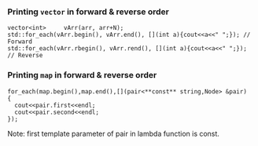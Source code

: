 ### Printing `vector` in forward & reverse order
```
vector<int>     vArr(arr, arr+N);
std::for_each(vArr.begin(), vArr.end(), [](int a){cout<<a<<" ";}); // Forward
std::for_each(vArr.rbegin(), vArr.rend(), [](int a){cout<<a<<" ";}); // Reverse
```
### Printing `map` in forward & reverse order
```
for_each(map.begin(),map.end(),[](pair<**const** string,Node> &pair) 
{
  cout<<pair.first<<endl;
  cout<<pair.second<<endl;
});
```
Note: first template parameter of pair in lambda function is const. 
